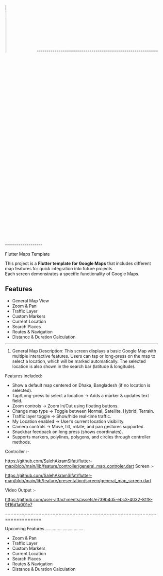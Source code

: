 <div style="max-width: 20%; display: inline-block;">
  <img src="https://img.shields.io/badge/⚡Run%20Status-Yes-success" alt="Works in Editor" style="width: 20%; height: auto;">
</div>
---------------------------------------------------------------------------------

Flutter Maps Template

This project is a **Flutter template for Google Maps** that includes different map features 
for quick integration into future projects.  
Each screen demonstrates a specific functionality of Google Maps.

## Features
- General Map View
- Zoom & Pan
- Traffic Layer
- Custom Markers
- Current Location
- Search Places
- Routes & Navigation
- Distance & Duration Calculation

----------------------------------------------------------------------------------

1. General Map
Description:
This screen displays a basic Google Map with multiple interactive features.
Users can tap or long-press on the map to select a location, which will be marked automatically. The selected location is also shown in the search bar (latitude & longitude).


Features included:
* Show a default map centered on Dhaka, Bangladesh (if no location is selected).
* Tap/Long-press to select a location → Adds a marker & updates text field.
* Zoom controls → Zoom In/Out using floating buttons.
* Change map type → Toggle between Normal, Satellite, Hybrid, Terrain.
* Traffic layer toggle → Show/hide real-time traffic.
* My Location enabled → User’s current location visibility.
* Camera controls → Move, tilt, rotate, and pan gestures supported.
* Snackbar feedback on long press (shows coordinates).
* Supports markers, polylines, polygons, and circles through controller methods.

Controller :-

https://github.com/SalehAkramSifat/flutter-map/blob/main/lib/feature/controller/general_map_controler.dart
Screen :- 

https://github.com/SalehAkramSifat/flutter-map/blob/main/lib/feature/presentation/screen/general_map_screen.dart

Video Output :-

https://github.com/user-attachments/assets/e739b4d5-ebc3-4032-81f8-9f16d1a001e7

===================================================================


Upcoming Features................................
- Zoom & Pan
- Traffic Layer
- Custom Markers
- Current Location
- Search Places
- Routes & Navigation
- Distance & Duration Calculation
